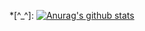 *[^_^]: [![Anurag's github stats](https://github-readme-stats.vercel.app/api?username=cyixlq)](https://github.com/anuraghazra/github-readme-stats)

